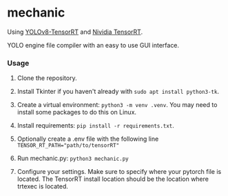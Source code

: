 # mechanic

Using [YOLOv8-TensorRT](https://github.com/triple-Mu/YOLOv8-TensorRT) and [Nividia TensorRT](https://developer.nvidia.com/tensorrt). 

YOLO engine file compiler with an easy to use GUI interface.


### Usage
1. Clone the repository.

2. Install Tkinter if you haven't already with `sudo apt install python3-tk`.

3. Create a virtual environment: `python3 -m venv .venv`. You may need to install some packages to do this on Linux. 

4. Install requirements: `pip install -r requirements.txt`.

5. Optionally create a .env file with the following line `TENSOR_RT_PATH="path/to/tensorRT"`

4. Run mechanic.py: `python3 mechanic.py`

5. Configure your settings. Make sure to specify where your pytorch file is located. The TensorRT install location should be the location where trtexec is located. 

